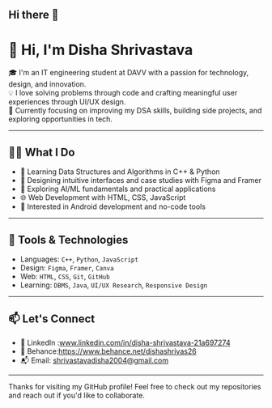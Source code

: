 ## Hi there 👋



# 👋 Hi, I'm Disha Shrivastava

🎓 I'm an IT engineering student at DAVV with a passion for technology, design, and innovation.  
💡 I love solving problems through code and crafting meaningful user experiences through UI/UX design.  
🚀 Currently focusing on improving my DSA skills, building side projects, and exploring opportunities in tech.

---

## 👩‍💻 What I Do

- 🔧 Learning Data Structures and Algorithms in C++ & Python  
- 🎨 Designing intuitive interfaces and case studies with Figma and Framer  
- 🧠 Exploring AI/ML fundamentals and practical applications  
- 🌐 Web Development with HTML, CSS, JavaScript  
- 📱 Interested in Android development and no-code tools

---

## 🔧 Tools & Technologies

- Languages: `C++`, `Python`, `JavaScript`
- Design: `Figma`, `Framer`, `Canva`
- Web: `HTML`, `CSS`, `Git`, `GitHub`
- Learning: `DBMS`, `Java`, `UI/UX Research`, `Responsive Design`

---

## 📫 Let's Connect

- 💼 LinkedIn :www.linkedin.com/in/disha-shrivastava-21a697274
- 🎨 Behance:https://www.behance.net/dishashrivas26
- 📬 Email: shrivastavadisha2004@gmail.com
---

Thanks for visiting my GitHub profile! Feel free to check out my repositories and reach out if you'd like to collaborate.

